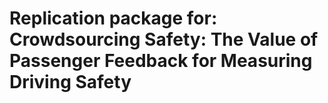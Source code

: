 # Replication package for: Crowdsourcing Safety: The Value of Passenger Feedback for Measuring Driving Safety


